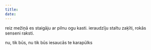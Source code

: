 ```yaml
---
title: 
date:
---
```

reiz mežiņā es staigāju
ar pilnu ogu kasti.
ieraudzīju staltu zaķīti,
rokās senseni raksti.


nu, tik būs, nu tik būs
iesaucās te karapūlks
